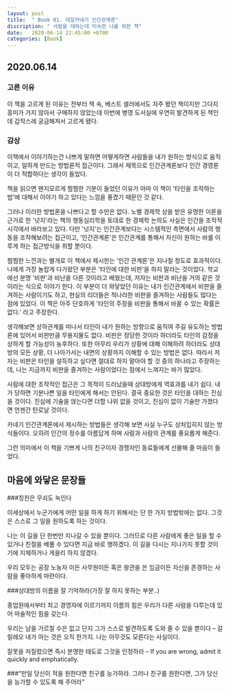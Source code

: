```yaml
---
layout: post
title:  " Book 01. 데일카네기 인간관계론"
discription: " 사람을 대하는데 미숙한 나를 위한 책"
date:   2020-06-14 22:45:00 +0700
categories: [Book]
---
```


## 2020.06.14 


### 고른 이유
이 책을 고르게 된 이유는 전부터 책 속, 베스트 셀러에서도 자주 봤던 책이지만 그다지 흥미가 가지 않아서 구매하지 않았는데 이번에 병영 도서실에 우연히 발견하게 된 책인데 갑작스레 궁금해져서 고르게 됐다.


### 감상

이책에서 이야기하는건 나쁘게 말하면 어떻게하면 사람들을 내가 원하는 방식으로 움직이고, 일하게 만드는 방법론적 접근이다. 그래서 제목으로 인간관계론보다 인간 경영론이 더 적합하다는 생각이 들었다. 

책을 읽으면 왠지모르게 찜찜한 기분이 들었던 이유가 아마 이 책이 '타인을 조작하는 법'에 대해서 이야기 하고 있다는 느낌을 풍겼기 때문인 것 같다.


그러나 이러한 방법론을 나쁘다고 할 수만은 없다. 노벨 경제학 상을 받은 유명한 이론을 근거로 한 '넛지'라는 책의 행동심리학을 토대로 한 경제학 논의도 사실은 인간을 조작적 시각에서 바라보고 있다. 다만 '넛지'는 인간관계보다는 시스템적인 측면에서 사람의 행동을 조작해보려는 접근이고, '인간관계론'은 인간관계를 통해서 자신이 원하는 바를 이루게 하는 접근방식을 취할 뿐이다.

찜찜한 느낀과는 별개로 이 책에서 제시한는 '인간 관계론'은 지나칠 정도로 효과적이다. 나에게 가장 놀랍게 다가왔던 부분은 '타인에 대한 비판'을 하지 말라는 것이었다. 학교에선 분명 '비판'과 비난을 다른 것이라고 배웠는데, 저자는 비판과 비난을 거의 같은 것이라는 식으로 이야기 한다. 이 부분이 더 와닿았던 이유는 내가 인간관계에서 비판을 즐겨하는 사람이기도 하고, 현실의 리더들은 적나라한 비판을 즐겨하는 사람들도 많다는 점에 있었다. 이 책은 아주 단호하게 '타인의 주장을 비판을 통해서 바꿀 수 있는 확률은 없다.' 라고 주장한다.

생각해보면 상하관계를 떠나서 타인이 내가 원하는 방향으로 움직여 주길 유도하는 방법론에 있어서 비판만큼 무용지물도 없다. 비판은 정당한 것이라 하더라도 타인의 감정을 상하게 할 가능성이 농후하다. 또한 아무리 우리가 상황에 대해 이해하려 하더라도 상대방의 모든 상황, 더 나아가서는 내면의 상황까지 이해할 수 있는 방법은 없다. 따라서 저자는 비판은 타인을 설득하고 싶다면 절대로 하지 말아야 할 것 중의 하나라고 주장하는데, 나는 지금까지 비판을 즐겨하는 사람이었다는 점에서 느껴지는 바가 많았다.

사람에 대한 조작적인 접근은 그 목적이 드러났을때 상대방에게 역효과를 내기 쉽다. 내가 당하면 기분나쁜 일을 타인에게 해서는 안된다. 결국 중요한 것은 타인을 대하는 진심을 것이다. 진심에 기술을 얹는다면 더할 나위 없을 것이고, 진심이 없이 기술만 가졌다면 언젠간 탄로날 것이다.

카네기 인간관계론에서 제시하는 방법들은 생각해 보면 사실 누구도 상처입히지 않는 방식들이다. 오히려 인간의 정수를 아름답게 하며 사람과 사람의 관계를 풍요롭게 해준다.

그런 의미에서 이 책을 기쁘게 나의 친구이자 경쟁자인 동료들에게 선물해 줄 마음이 들었다.

## 마음에 와닿은 문장들

###칭찬은 무쇠도 녹인다

이세상에서 누군가에게 어떤 일을 하게 하기 위해서는 단 한 가지 방법밖에는 없다. 그것은 스스로 그 일을 원하도록 하는 것이다.
 
나는 이 길을 단 한번만 지나갈 수 있을 뿐이다. 그러므로 다른 사람에게 좋은 일을 할 수 있거나 친절을 베풀 수 있다면 지금 바로 행하겠다. 이 길을 다시는 지나가지 못할 것이기에 지체하거나 게을리 하지 않겠다.


우리 모두는 공장 노농자 이든 사무원이든 혹은 왕관을 쓴 임금이든 자신을 존경하는 사람을 좋아하게 마련이다.



###상대방의 이름을 잘 기억하라(가장 잘 하지 못하는 부분..)
 
종업원에서부터 최고 경영자에 이르기까지 이름의 힘은 우리가 다른 사람을 다루는데 있어 마술적인 힘을 갖는다.


우리는 남을 가르칠 수은 없고 단지 그가 스스로 발견하도록 도와 줄 수 있을 뿐이다 – 갈릴레오
내가 아는 것은 오직 한가지. 나는 아무것도 모른다는 사실이다.

잘못을 저질렀으면 즉시 분명한 태도로 그것을 인정하라 – If you are wrong, admit it quickly and emphatically.

###“만일 당신이 적을 원한다면 친구를 능가하라. 그러나 친구를 원한다면, 그가 당신을 능가할 수 있도록 해 주어라”
